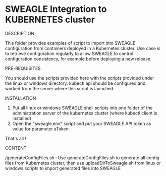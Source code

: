 # SWEAGLE Integration to KUBERNETES cluster
DESCRIPTION

This folder provides examples of script to import into SWEAGLE configuration from containers deployed in a Kubernetes cluster.
Use case is to retrieve configuration regularly to allow SWEAGLE to control configuration consistency, for example before deploying a new release.

PRE-REQUISITES

You should use the scripts provided here with the scripts provided under the linux or windows directory.
kubectl api should be configured and worked from the server where this script is launched.

INSTALLATION

1. Put all linux or windows SWEAGLE shell scripts into one folder of the administration server of the kubernetes cluster (where kubectl client is installed)
2. Open the "sweagle.env" script and put your SWEAGLE API token as value for parameter aToken

That's all !

CONTENT

/generateConfigFiles.sh : Use generateConfigFiles.sh to generate all config files from Kubernetes cluster, then use uploadDirToSweagle.sh from linux or windows scripts to import generated files into SWEAGLE
